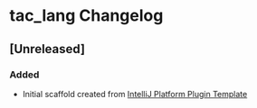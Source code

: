 <!-- Keep a Changelog guide -> https://keepachangelog.com -->

# tac_lang Changelog

## [Unreleased]
### Added
- Initial scaffold created from [IntelliJ Platform Plugin Template](https://github.com/JetBrains/intellij-platform-plugin-template)
